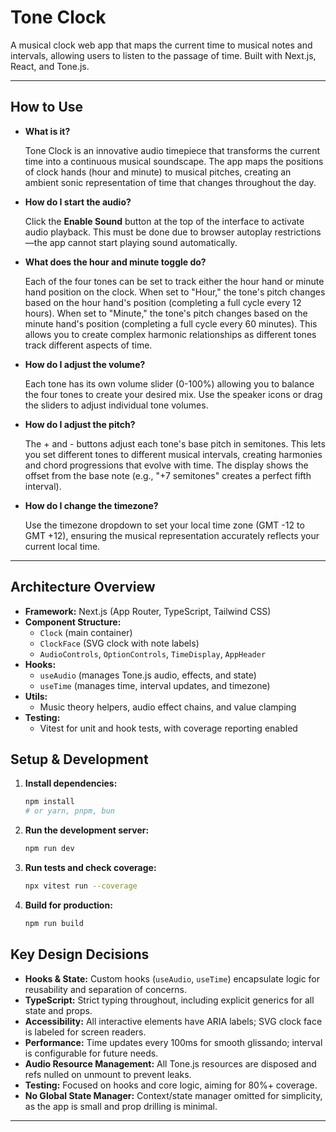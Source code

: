 # Tone Clock

A musical clock web app that maps the current time to musical notes and intervals, allowing users to listen to the passage of time. Built with Next.js, React, and Tone.js.

---

## How to Use

- **What is it?**
  
  Tone Clock is an innovative audio timepiece that transforms the current time into a continuous musical soundscape. The app maps the positions of clock hands (hour and minute) to musical pitches, creating an ambient sonic representation of time that changes throughout the day.

- **How do I start the audio?**
  
  Click the **Enable Sound** button at the top of the interface to activate audio playback. This must be done due to browser autoplay restrictions—the app cannot start playing sound automatically.

- **What does the hour and minute toggle do?**
  
  Each of the four tones can be set to track either the hour hand or minute hand position on the clock. When set to "Hour," the tone's pitch changes based on the hour hand's position (completing a full cycle every 12 hours). When set to "Minute," the tone's pitch changes based on the minute hand's position (completing a full cycle every 60 minutes). This allows you to create complex harmonic relationships as different tones track different aspects of time.

- **How do I adjust the volume?**
  
  Each tone has its own volume slider (0-100%) allowing you to balance the four tones to create your desired mix. Use the speaker icons or drag the sliders to adjust individual tone volumes.

- **How do I adjust the pitch?**
  
  The + and - buttons adjust each tone's base pitch in semitones. This lets you set different tones to different musical intervals, creating harmonies and chord progressions that evolve with time. The display shows the offset from the base note (e.g., "+7 semitones" creates a perfect fifth interval).

- **How do I change the timezone?**
  
  Use the timezone dropdown to set your local time zone (GMT -12 to GMT +12), ensuring the musical representation accurately reflects your current local time.

---

## Architecture Overview
- **Framework:** Next.js (App Router, TypeScript, Tailwind CSS)
- **Component Structure:**
  - `Clock` (main container)
  - `ClockFace` (SVG clock with note labels)
  - `AudioControls`, `OptionControls`, `TimeDisplay`, `AppHeader`
- **Hooks:**
  - `useAudio` (manages Tone.js audio, effects, and state)
  - `useTime` (manages time, interval updates, and timezone)
- **Utils:**
  - Music theory helpers, audio effect chains, and value clamping
- **Testing:**
  - Vitest for unit and hook tests, with coverage reporting enabled

## Setup & Development

1. **Install dependencies:**
   ```bash
   npm install
   # or yarn, pnpm, bun
   ```
2. **Run the development server:**
   ```bash
   npm run dev
   ```
3. **Run tests and check coverage:**
   ```bash
   npx vitest run --coverage
   ```
4. **Build for production:**
   ```bash
   npm run build
   ```

## Key Design Decisions
- **Hooks & State:** Custom hooks (`useAudio`, `useTime`) encapsulate logic for reusability and separation of concerns.
- **TypeScript:** Strict typing throughout, including explicit generics for all state and props.
- **Accessibility:** All interactive elements have ARIA labels; SVG clock face is labeled for screen readers.
- **Performance:** Time updates every 100ms for smooth glissando; interval is configurable for future needs.
- **Audio Resource Management:** All Tone.js resources are disposed and refs nulled on unmount to prevent leaks.
- **Testing:** Focused on hooks and core logic, aiming for 80%+ coverage.
- **No Global State Manager:** Context/state manager omitted for simplicity, as the app is small and prop drilling is minimal.

---
